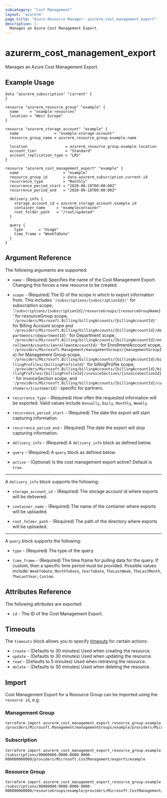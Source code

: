 ```yaml
---
subcategory: "Cost Management"
layout: "azurerm"
page_title: "Azure Resource Manager: azurerm_cost_management_export"
description: |-
  Manages an Azure Cost Management Export.
---
```


# azurerm_cost_management_export

Manages an Azure Cost Management Export.

## Example Usage

```hcl
data "azurerm_subscription" "current" {
}

resource "azurerm_resource_group" "example" {
  name     = "example-resources"
  location = "West Europe"
}

resource "azurerm_storage_account" "example" {
  name                = "example-storage-account"
  resource_group_name = azurerm_resource_group.example.name

  location                 = azurerm_resource_group.example.location
  account_tier             = "Standard"
  account_replication_type = "LRS"
}

resource "azurerm_cost_management_export" "example" {
  name                    = "example"
  resource_group_id       = data.azurerm_subscription.current.id
  recurrence_type         = "Monthly"
  recurrence_period_start = "2020-08-18T00:00:00Z"
  recurrence_period_end   = "2020-09-18T00:00:00Z"

  delivery_info {
    storage_account_id = azurerm_storage_account.example.id
    container_name     = "examplecontainer"
    root_folder_path   = "/root/updated"
  }

  query {
    type       = "Usage"
    time_frame = "WeekToDate"
  }
}
```

## Argument Reference

The following arguments are supported:

* `name` - (Required) Specifies the name of the Cost Management Export. Changing this forces a new resource to be created.

* `scope` - (Required) The ID of the scope in which to export information from. This includes `'/subscriptions/{subscriptionId}/'` for subscription scope, '`/subscriptions/{subscriptionId}/resourceGroups/{resourceGroupName}`' for resourceGroup scope, `'/providers/Microsoft.Billing/billingAccounts/{billingAccountId}'` for Billing Account scope and `'/providers/Microsoft.Billing/billingAccounts/{billingAccountId}/departments/{departmentId}'` for Department scope, `'/providers/Microsoft.Billing/billingAccounts/{billingAccountId}/enrollmentAccounts/{enrollmentAccountId}'` for EnrollmentAccount scope, `'/providers/Microsoft.Management/managementGroups/{managementGroupId}` for Management Group scope, `'/providers/Microsoft.Billing/billingAccounts/{billingAccountId}/billingProfiles/{billingProfileId}'` for billingProfile scope, `'/providers/Microsoft.Billing/billingAccounts/{billingAccountId}/billingProfiles/{billingProfileId}/invoiceSections/{invoiceSectionId}'` for invoiceSection scope, and `'/providers/Microsoft.Billing/billingAccounts/{billingAccountId}/customers/{customerId}'` specific for partners.

* `recurrence_type` - (Required) How often the requested information will be exported. Valid values include `Annually`, `Daily`, `Monthly`, `Weekly`.

* `recurrence_period_start` - (Required) The date the export will start capturing information.

* `recurrence_period_end` - (Required) The date the export will stop capturing information. 

* `delivery_info` - (Required) A `delivery_info` block as defined below.

* `query` - (Required) A `query` block as defined below.

* `active` - (Optional) Is the cost management export active? Default is `true`.

---

A `delivery_info` block supports the following:

* `storage_account_id` - (Required) The storage account id where exports will be delivered.

* `container_name` - (Required) The name of the container where exports will be uploaded.

* `root_folder_path` - (Required) The path of the directory where exports will be uploaded.

---

A `query` block supports the following:

* `type` - (Required) The type of the query.

* `time_frame` - (Required) The time frame for pulling data for the query. If custom, then a specific time period must be provided. Possible values include: `WeekToDate`, `MonthToDate`, `YearToDate`, `TheLastWeek`, `TheLastMonth`, `TheLastYear`, `Custom`.

## Attributes Reference

The following attributes are exported:

* `id` - The ID of the Cost Management Export.

## Timeouts

The `timeouts` block allows you to specify [timeouts](https://www.terraform.io/docs/configuration/resources.html#timeouts) for certain actions:

* `create` - (Defaults to 30 minutes) Used when creating the resource.
* `update` - (Defaults to 30 minutes) Used when updating the resource.
* `read` - (Defaults to 5 minutes) Used when retrieving the resource.
* `delete` - (Defaults to 30 minutes) Used when deleting the resource.

## Import

Cost Management Export for a Resource Group can be imported using the `resource id`, e.g.

### Management Group
```shell
terraform import azurerm_cost_management_export_resource_group.example /providers/Microsoft.Management/managementGroups/example/providers/Microsoft.CostManagement/exports/example
```

### Subscription
```shell
terraform import azurerm_cost_management_export_resource_group.example /subscriptions/00000000-0000-0000-0000-000000000000/providers/Microsoft.CostManagement/exports/example
```

### Resource Group
```shell
terraform import azurerm_cost_management_export_resource_group.example /subscriptions/00000000-0000-0000-0000-000000000000/resourceGroups/example/providers/Microsoft.CostManagement/exports/example
```
